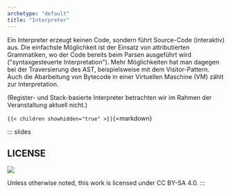 ```yaml
---
archetype: "default"
title: "Interpreter"
---
```



Ein Interpreter erzeugt keinen Code, sondern führt Source-Code (interaktiv) aus. Die einfachste
Möglichkeit ist der Einsatz von attributierten Grammatiken, wo der Code bereits beim Parsen
ausgeführt wird ("syntaxgesteuerte Interpretation"). Mehr Möglichkeiten hat man dagegen bei der
Traversierung des AST, beispielsweise mit dem Visitor-Pattern. Auch die Abarbeitung von Bytecode
in einer Virtuellen Maschine (VM) zählt zur Interpretation.

(Register- und Stack-basierte Interpreter betrachten wir im Rahmen der Veranstaltung aktuell nicht.)


`{{< children showhidden="true" >}}`{=markdown}







<!-- DO NOT REMOVE - THIS IS A LAST SLIDE TO INDICATE THE LICENSE AND POSSIBLE EXCEPTIONS (IMAGES, ...). -->
::: slides
## LICENSE
![](https://licensebuttons.net/l/by-sa/4.0/88x31.png)

Unless otherwise noted, this work is licensed under CC BY-SA 4.0.
:::
